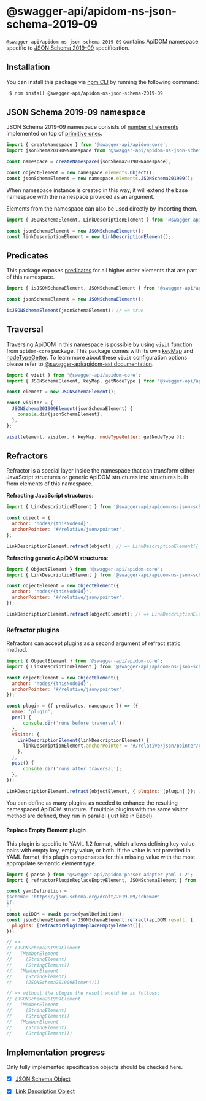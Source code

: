 # @swagger-api/apidom-ns-json-schema-2019-09

`@swagger-api/apidom-ns-json-schema-2019-09` contains ApiDOM namespace specific to [JSON Schema 2019-09](https://json-schema.org/draft/2019-09/draft-handrews-json-schema-02) specification.

## Installation

You can install this package via [npm CLI](https://docs.npmjs.com/cli) by running the following command:

```sh
 $ npm install @swagger-api/apidom-ns-json-schema-2019-09
```

## JSON Schema 2019-09 namespace

JSON Schema 2019-09 namespace consists of [number of elements](https://github.com/swagger-api/apidom/tree/main/packages/apidom-ns-json-schema-2019-09/src/elements) implemented on top
of [primitive ones](https://github.com/refractproject/minim/tree/master/lib/primitives).

```js
import { createNamespace } from '@swagger-api/apidom-core';
import jsonShema201909Namespace from '@swagger-api/apidom-ns-json-schema-2019-09';

const namespace = createNamespace(jsonShema201909Namespace);

const objectElement = new namespace.elements.Object();
const jsonSchemaElement = new namespace.elements.JSONSchema201909();
```

When namespace instance is created in this way, it will extend the base namespace
with the namespace provided as an argument.

Elements from the namespace can also be used directly by importing them.

```js
import { JSONSchemaElement, LinkDescriptionElement } from '@swagger-api/apidom-ns-json-schema-2019-09';

const jsonSchemaElement = new JSONSchemaElement();
const linkDescriptionElement = new LinkDescriptionElement();
```

## Predicates

This package exposes [predicates](https://github.com/swagger-api/apidom/blob/main/packages/apidom-ns-json-schema-2019-09/src/predicates.ts)
for all higher order elements that are part of this namespace.

```js
import { isJSONSchemaElement, JSONSchemaElement } from '@swagger-api/apidom-ns-json-schema-2019-09';

const jsonSchemaElement = new JSONSchemaElement();

isJSONSchemaElement(jsonSchemaElement); // => true
```

## Traversal

Traversing ApiDOM in this namespace is possible by using `visit` function from `apidom-core` package.
This package comes with its own [keyMap](https://github.com/swagger-api/apidom/blob/main/packages/apidom-ns-json-schema-2019-09/src/traversal/visitor.ts#L11) and [nodeTypeGetter](https://github.com/swagger-api/apidom/blob/main/packages/apidom-ns-json-schema-2019-09/src/traversal/visitor.ts#L4).
To learn more about these `visit` configuration options please refer to [@swagger-api/apidom-ast documentation](https://github.com/swagger-api/apidom/blob/main/packages/apidom-ast/README.md#visit).

```js
import { visit } from '@swagger-api/apidom-core';
import { JSONSchemaElement, keyMap, getNodeType } from '@swagger-api/apidom-ns-json-schema-2019-09';

const element = new JSONSchemaElement();

const visitor = {
  JSONSchema201909Element(jsonSchemaElement) {
    console.dir(jsonSchemaElement);
  },
};

visit(element, visitor, { keyMap, nodeTypeGetter: getNodeType });
```

## Refractors

Refractor is a special layer inside the namespace that can transform either JavaScript structures
or generic ApiDOM structures into structures built from elements of this namespace.

**Refracting JavaScript structures**:

```js
import { LinkDescriptionElement } from '@swagger-api/apidom-ns-json-schema-2019-09';

const object = {
  anchor: 'nodes/{thisNodeId}',
  anchorPointer: '#/relative/json/pointer',
};

LinkDescriptionElement.refract(object); // => LinkDescriptionElement({ anchor, anchorPointer })
```

**Refracting generic ApiDOM structures**:

```js
import { ObjectElement } from '@swagger-api/apidom-core';
import { LinkDescriptionElement } from '@swagger-api/apidom-ns-json-schema-2019-09';

const objectElement = new ObjectElement({
  anchor: 'nodes/{thisNodeId}',
  anchorPointer: '#/relative/json/pointer',
});

LinkDescriptionElement.refract(objectElement); // => LinkDescriptionElement({ anchor = 'nodes/{thisNodeId}', anchorPointer = '#/relative/json/pointer' })
```

### Refractor plugins

Refractors can accept plugins as a second argument of refract static method.

```js
import { ObjectElement } from '@swagger-api/apidom-core';
import { LinkDescriptionElement } from '@swagger-api/apidom-ns-json-schema-2019-09';

const objectElement = new ObjectElement({
  anchor: 'nodes/{thisNodeId}',
  anchorPointer: '#/relative/json/pointer',
});

const plugin = ({ predicates, namespace }) => ({
  name: 'plugin',
  pre() {
      console.dir('runs before traversal');
  },
  visitor: {
    LinkDescriptionElement(linkDescriptionElement) {
      linkDescriptionElement.anchorPointer = '#/relative/json/pointer/x';
    },
  },
  post() {
      console.dir('runs after traversal');
  },
});

LinkDescriptionElement.refract(objectElement, { plugins: [plugin] }); // => LinkDescriptionElement({ anchor = 'nodes/{thisNodeId}', anchorPointer = '#/relative/json/pointer/x' })
```

You can define as many plugins as needed to enhance the resulting namespaced ApiDOM structure.
If multiple plugins with the same visitor method are defined, they run in parallel (just like in Babel).

#### Replace Empty Element plugin

This plugin is specific to YAML 1.2 format, which allows defining key-value pairs with empty key,
empty value, or both. If the value is not provided in YAML format, this plugin compensates for
this missing value with the most appropriate semantic element type.

```js
import { parse } from '@swagger-api/apidom-parser-adapter-yaml-1-2';
import { refractorPluginReplaceEmptyElement, JSONSchemaElement } from '@swagger-api/apidom-ns-json-schema-2019-09';

const yamlDefinition = `
$schema: 'https://json-schema.org/draft/2019-09/schema#'
if:
`;
const apiDOM = await parse(yamlDefinition);
const jsonSchemaElement = JSONSchemaElement.refract(apiDOM.result, {
  plugins: [refractorPluginReplaceEmptyElement()],
});

// =>
// (JSONSchema201909Element
//   (MemberElement
//     (StringElement)
//     (StringElement))
//   (MemberElement
//     (StringElement)
//     (JSONSchema201909Element)))

// => without the plugin the result would be as follows:
// (JSONSchema201909Element
//   (MemberElement
//     (StringElement)
//     (StringElement))
//   (MemberElement
//     (StringElement)
//     (StringElement)))
```

## Implementation progress

Only fully implemented specification objects should be checked here.

- [x] [JSON Schema Object](https://json-schema.org/draft/2019-09/json-schema-core)
- [x] [Link Description Object](https://json-schema.org/draft/2019-09/draft-handrews-json-schema-hyperschema-02#rfc.section.6)



